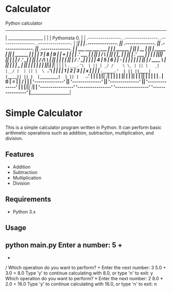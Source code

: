 # Calculator
Python calculator

 _____________________
|  _________________  |
| | Pythonista   0. | |  .----------------.  .----------------.  .----------------.  .----------------. 
| |_________________| | | .--------------. || .--------------. || .--------------. || .--------------. |
|  ___ ___ ___   ___  | | |     ______   | || |      __      | || |   _____      | || |     ______   | |
| | 7 | 8 | 9 | | + | | | |   .' ___  |  | || |     /  \     | || |  |_   _|     | || |   .' ___  |  | |
| |___|___|___| |___| | | |  / .'   \_|  | || |    / /\ \    | || |    | |       | || |  / .'   \_|  | |
| | 4 | 5 | 6 | | - | | | |  | |         | || |   / ____ \   | || |    | |   _   | || |  | |         | |
| |___|___|___| |___| | | |  \ `.___.'\  | || | _/ /    \ \_ | || |   _| |__/ |  | || |  \ `.___.'\  | |
| | 1 | 2 | 3 | | x | | | |   `._____.'  | || ||____|  |____|| || |  |________|  | || |   `._____.'  | |
| |___|___|___| |___| | | |              | || |              | || |              | || |              | |
| | . | 0 | = | | / | | | '--------------' || '--------------' || '--------------' || '--------------' |
| |___|___|___| |___| |  '----------------'  '----------------'  '----------------'  '----------------' 
|_____________________|

# Simple Calculator

This is a simple calculator program written in Python. It can perform basic arithmetic operations such as addition, subtraction, multiplication, and division.

## Features

- Addition
- Subtraction
- Multiplication
- Division

## Requirements

- Python 3.x

## Usage




python main.py
Enter a number: 5
+
-
*
/
Which operation do you want to perform? +
Enter the next number: 3
5.0 + 3.0 = 8.0
Type 'y' to continue calculating with 8.0, or type 'n' to exit: y
Which operation do you want to perform? *
Enter the next number: 2
8.0 * 2.0 = 16.0
Type 'y' to continue calculating with 16.0, or type 'n' to exit: n

